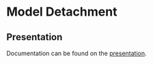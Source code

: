 # Model Detachment

## Presentation

Documentation can be found on the [presentation](https://raw.githubusercontent.com/wiki/eclipse/kitalpha/pdf/Kitalpha-CTK-ModelDetachment-1.0.2.pdf).


